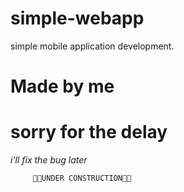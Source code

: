# simple-webapp
simple mobile application development.

# Made by me

# sorry for the delay 

*i'll fix the bug later*


```
     🚧🚧UNDER CONSTRUCTION🚧🚧
```
